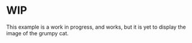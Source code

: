 # WIP

This example is a work in progress, and works, but it is yet to display the image of the grumpy cat.
